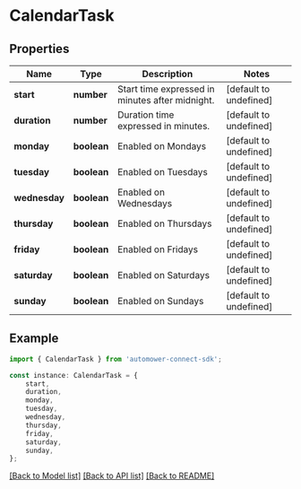 # CalendarTask


## Properties

Name | Type | Description | Notes
------------ | ------------- | ------------- | -------------
**start** | **number** | Start time expressed in minutes after midnight. | [default to undefined]
**duration** | **number** | Duration time expressed in minutes. | [default to undefined]
**monday** | **boolean** | Enabled on Mondays | [default to undefined]
**tuesday** | **boolean** | Enabled on Tuesdays | [default to undefined]
**wednesday** | **boolean** | Enabled on Wednesdays | [default to undefined]
**thursday** | **boolean** | Enabled on Thursdays | [default to undefined]
**friday** | **boolean** | Enabled on Fridays | [default to undefined]
**saturday** | **boolean** | Enabled on Saturdays | [default to undefined]
**sunday** | **boolean** | Enabled on Sundays | [default to undefined]

## Example

```typescript
import { CalendarTask } from 'automower-connect-sdk';

const instance: CalendarTask = {
    start,
    duration,
    monday,
    tuesday,
    wednesday,
    thursday,
    friday,
    saturday,
    sunday,
};
```

[[Back to Model list]](../README.md#documentation-for-models) [[Back to API list]](../README.md#documentation-for-api-endpoints) [[Back to README]](../README.md)
